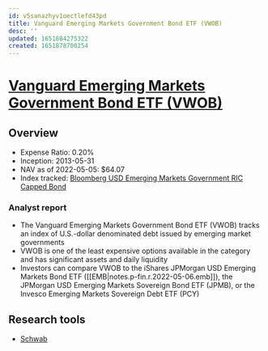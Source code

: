 ```yaml
---
id: v5sanazhyv1oectlefd43pd
title: Vanguard Emerging Markets Government Bond ETF (VWOB)
desc: ''
updated: 1651884275322
created: 1651878700254
---
```

# [Vanguard Emerging Markets Government Bond ETF (VWOB)](https://etfdb.com/etf/VWOB/#etf-ticker-profile)

## Overview

- Expense Ratio: 0.20%
- Inception: 2013-05-31
- NAV as of 2022-05-05: $64.07
- Index tracked: [Bloomberg USD Emerging Markets Government RIC Capped Bond](https://etfdb.com/index/bloomberg-usd-emerging-markets-government-ric-capped-bond/)

### Analyst report

- The Vanguard Emerging Markets Government Bond ETF (VWOB) tracks an index of U.S.-dollar denominated debt issued by emerging market governments
- VWOB is one of the least expensive options available in the category and has significant assets and daily liquidity
- Investors can compare VWOB to the iShares JPMorgan USD Emerging Markets Bond ETF ([[EMB|notes.p-fin.r.2022-05-06.emb]]), the JPMorgan USD Emerging Markets Sovereign Bond ETF (JPMB), or the Invesco Emerging Markets Sovereign Debt ETF (PCY)

## Research tools

- [Schwab](https://www.schwab.com/research/etfs/quotes/summary/vwob)
